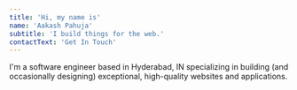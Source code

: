 ```yaml
---
title: 'Hi, my name is'
name: 'Aakash Pahuja'
subtitle: 'I build things for the web.'
contactText: 'Get In Touch'
---
```


I'm a software engineer based in Hyderabad, IN specializing in building (and occasionally designing) exceptional, high-quality websites and applications.
